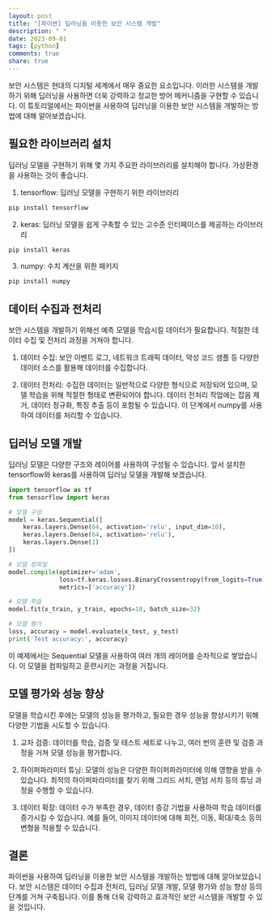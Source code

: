 ```yaml
---
layout: post
title: "[파이썬] 딥러닝을 이용한 보안 시스템 개발"
description: " "
date: 2023-09-01
tags: [python]
comments: true
share: true
---
```


보안 시스템은 현대의 디지털 세계에서 매우 중요한 요소입니다. 이러한 시스템을 개발하기 위해 딥러닝을 사용하면 더욱 강력하고 정교한 방어 메커니즘을 구현할 수 있습니다. 이 튜토리얼에서는 파이썬을 사용하여 딥러닝을 이용한 보안 시스템을 개발하는 방법에 대해 알아보겠습니다.

## 필요한 라이브러리 설치

딥러닝 모델을 구현하기 위해 몇 가지 주요한 라이브러리를 설치해야 합니다. 가상환경을 사용하는 것이 좋습니다.

1. tensorflow: 딥러닝 모델을 구현하기 위한 라이브러리
``` python
pip install tensorflow
```

2. keras: 딥러닝 모델을 쉽게 구축할 수 있는 고수준 인터페이스를 제공하는 라이브러리
``` python
pip install keras
```

3. numpy: 수치 계산을 위한 패키지
``` python
pip install numpy
```

## 데이터 수집과 전처리

보안 시스템을 개발하기 위해선 예측 모델을 학습시킬 데이터가 필요합니다. 적절한 데이터 수집 및 전처리 과정을 거쳐야 합니다.

1. 데이터 수집: 보안 이벤트 로그, 네트워크 트래픽 데이터, 악성 코드 샘플 등 다양한 데이터 소스를 활용해 데이터를 수집합니다.

2. 데이터 전처리: 수집한 데이터는 일반적으로 다양한 형식으로 저장되어 있으며, 모델 학습을 위해 적절한 형태로 변환되어야 합니다. 데이터 전처리 작업에는 잡음 제거, 데이터 정규화, 특징 추출 등이 포함될 수 있습니다. 이 단계에서 numpy를 사용하여 데이터를 처리할 수 있습니다.

## 딥러닝 모델 개발

딥러닝 모델은 다양한 구조와 레이어를 사용하여 구성될 수 있습니다. 앞서 설치한 tensorflow와 keras를 사용하여 딥러닝 모델을 개발해 보겠습니다.

``` python
import tensorflow as tf
from tensorflow import keras

# 모델 구성
model = keras.Sequential([
    keras.layers.Dense(64, activation='relu', input_dim=10),
    keras.layers.Dense(64, activation='relu'),
    keras.layers.Dense(1)
])

# 모델 컴파일
model.compile(optimizer='adam',
              loss=tf.keras.losses.BinaryCrossentropy(from_logits=True),
              metrics=['accuracy'])

# 모델 학습
model.fit(x_train, y_train, epochs=10, batch_size=32)

# 모델 평가
loss, accuracy = model.evaluate(x_test, y_test)
print('Test accuracy:', accuracy)
```

이 예제에서는 Sequential 모델을 사용하여 여러 개의 레이어를 순차적으로 쌓았습니다. 이 모델을 컴파일하고 훈련시키는 과정을 거칩니다.

## 모델 평가와 성능 향상

모델을 학습시킨 후에는 모델의 성능을 평가하고, 필요한 경우 성능을 향상시키기 위해 다양한 기법을 시도할 수 있습니다.

1. 교차 검증: 데이터를 학습, 검증 및 테스트 세트로 나누고, 여러 번의 훈련 및 검증 과정을 거쳐 모델 성능을 평가합니다.

2. 하이퍼파라미터 튜닝: 모델의 성능은 다양한 하이퍼파라미터에 의해 영향을 받을 수 있습니다. 최적의 하이퍼파라미터를 찾기 위해 그리드 서치, 랜덤 서치 등의 튜닝 과정을 수행할 수 있습니다.

3. 데이터 확장: 데이터 수가 부족한 경우, 데이터 증강 기법을 사용하여 학습 데이터를 증가시킬 수 있습니다. 예를 들어, 이미지 데이터에 대해 회전, 이동, 확대/축소 등의 변형을 적용할 수 있습니다.

## 결론

파이썬을 사용하여 딥러닝을 이용한 보안 시스템을 개발하는 방법에 대해 알아보았습니다. 보안 시스템은 데이터 수집과 전처리, 딥러닝 모델 개발, 모델 평가와 성능 향상 등의 단계를 거쳐 구축됩니다. 이를 통해 더욱 강력하고 효과적인 보안 시스템을 개발할 수 있을 것입니다.